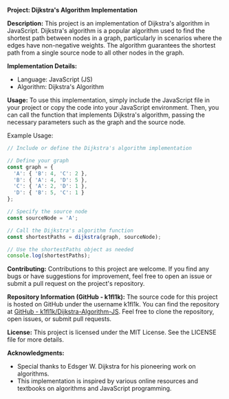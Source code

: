 **Project: Dijkstra's Algorithm Implementation**

**Description:**
This project is an implementation of Dijkstra's algorithm in JavaScript. Dijkstra's algorithm is a popular algorithm used to find the shortest path between nodes in a graph, particularly in scenarios where the edges have non-negative weights. The algorithm guarantees the shortest path from a single source node to all other nodes in the graph.

**Implementation Details:**
- Language: JavaScript (JS)
- Algorithm: Dijkstra's Algorithm

**Usage:**
To use this implementation, simply include the JavaScript file in your project or copy the code into your JavaScript environment. Then, you can call the function that implements Dijkstra's algorithm, passing the necessary parameters such as the graph and the source node.

Example Usage:
```javascript
// Include or define the Dijkstra's algorithm implementation

// Define your graph
const graph = {
  'A': { 'B': 4, 'C': 2 },
  'B': { 'A': 4, 'D': 5 },
  'C': { 'A': 2, 'D': 1 },
  'D': { 'B': 5, 'C': 1 }
};

// Specify the source node
const sourceNode = 'A';

// Call the Dijkstra's algorithm function
const shortestPaths = dijkstra(graph, sourceNode);

// Use the shortestPaths object as needed
console.log(shortestPaths);
```

**Contributing:**
Contributions to this project are welcome. If you find any bugs or have suggestions for improvement, feel free to open an issue or submit a pull request on the project's repository.

**Repository Information (GitHub - k1fl1k):**
The source code for this project is hosted on GitHub under the username k1fl1k. You can find the repository at [GitHub - k1fl1k/Dijkstra-Algorithm-JS](https://github.com/k1fl1k/Dijkstra-Algorithm-JS). Feel free to clone the repository, open issues, or submit pull requests.

**License:**
This project is licensed under the MIT License. See the LICENSE file for more details.

**Acknowledgments:**
- Special thanks to Edsger W. Dijkstra for his pioneering work on algorithms.
- This implementation is inspired by various online resources and textbooks on algorithms and JavaScript programming.
